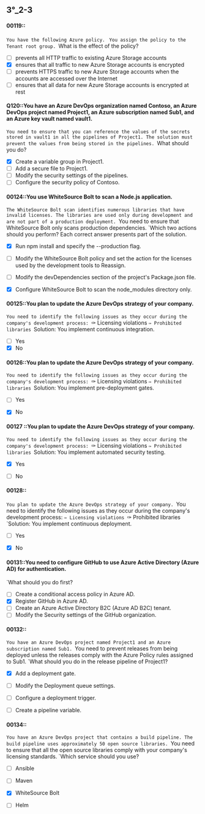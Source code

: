 


##   3°_2-3


#### 00119::
`You have the following Azure policy.
`
`You assign the policy to the Tenant root group.
`What is the effect of the policy?

- [ ] prevents all HTTP traffic to existing Azure Storage accounts
- [x] ensures that all traffic to new Azure Storage accounts is encrypted
- [ ] prevents HTTPS traffic to new Azure Storage accounts when the accounts are accessed over the Internet
- [ ] ensures that all data for new Azure Storage accounts is encrypted at rest

#### Q120::You have an Azure DevOps organization named Contoso, an Azure DevOps project named Project1, an Azure subscription named Sub1, and an Azure key vault named vault1.
`You need to ensure that you can reference the values of the secrets stored in vault1 in all the pipelines of Project1. The solution must prevent the values from being stored in the pipelines.
`What should you do?

- [x] Create a variable group in Project1.
- [ ] Add a secure file to Project1.
- [ ] Modify the security settings of the pipelines.
- [ ] Configure the security policy of Contoso.

#### 00124::You use WhiteSource Bolt to scan a Node.js application.
`The WhiteSource Bolt scan identifies numerous libraries that have invalid licenses. The libraries are used only during development and are not part of a production deployment.
`You need to ensure that WhiteSource Bolt only scans production dependencies.
`Which two actions should you perform? Each correct answer presents part of the solution.

- [x] Run npm install and specify the --production flag.
- [ ] Modify the WhiteSource Bolt policy and set the action for the licenses used by the development tools to Reassign.
- [ ] Modify the devDependencies section of the project's Package.json file.
- [x] Configure WhiteSource Bolt to scan the node_modules directory only.


#### 00125::You plan to update the Azure DevOps strategy of your company.
`You need to identify the following issues as they occur during the company's development process:
`✑ Licensing violations
`✑ Prohibited libraries
`Solution: You implement continuous integration.

- [ ] Yes
- [x] No

#### 00126::You plan to update the Azure DevOps strategy of your company.
`You need to identify the following issues as they occur during the company's development process:
`✑ Licensing violations
`✑ Prohibited libraries
`Solution: You implement pre-deployment gates.

- [ ] Yes
- [x] No


#### 00127 ::You plan to update the Azure DevOps strategy of your company.
`You need to identify the following issues as they occur during the company's development process:
`✑ Licensing violations
`✑ Prohibited libraries
`Solution: You implement automated security testing.

- [x] Yes
- [ ] No


#### 00128::
`You plan to update the Azure DevOps strategy of your company.
`You need to identify the following issues as they occur during the company's development process:
`✑ Licensing violations
`✑ Prohibited libraries
`Solution: You implement continuous deployment.

- [ ] Yes
- [x] No



#### 00131::You need to configure GitHub to use Azure Active Directory (Azure AD) for authentication.
`What should you do first?

- [ ] Create a conditional access policy in Azure AD.
- [x] Register GitHub in Azure AD.
- [ ] Create an Azure Active Directory B2C (Azure AD B2C) tenant.
- [ ] Modify the Security settings of the GitHub organization.

#### 00132::
`You have an Azure DevOps project named Project1 and an Azure subscription named Sub1.
`You need to prevent releases from being deployed unless the releases comply with the Azure Policy rules assigned to Sub1.
`What should you do in the release pipeline of Project1?

- [x] Add a deployment gate.
- [ ] Modify the Deployment queue settings.
- [ ] Configure a deployment trigger.
- [ ] Create a pipeline variable.


#### 00134::
`You have an Azure DevOps project that contains a build pipeline. The build pipeline uses approximately 50 open source libraries.
`You need to ensure that all the open source libraries comply with your company's licensing standards.
`Which service should you use?

- [ ] Ansible
- [ ] Maven
- [x] WhiteSource Bolt
- [ ] Helm


